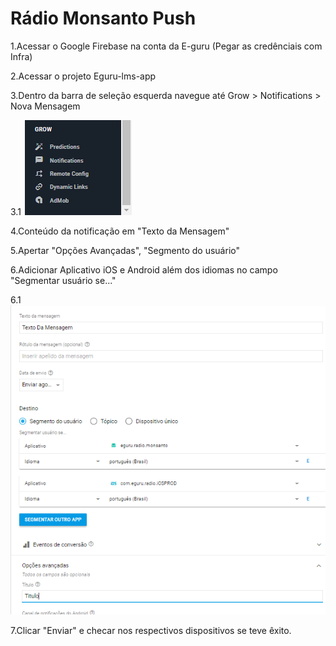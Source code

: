 <!-- TITLE: Radio Monsanto Push -->
<!-- SUBTITLE: A quick summary of Radio Monsanto Push -->

# Rádio Monsanto Push

1.Acessar o Google Firebase na conta da E-guru (Pegar as credênciais com Infra)

2.Acessar o projeto Eguru-lms-app

3.Dentro da barra de seleção esquerda navegue até Grow > Notifications > Nova Mensagem

   3.1
    ![Img 26022018 144908 0](/uploads/img-26022018-144908-0.png "Img 26022018 144908 0")
 
4.Conteúdo da notificação em "Texto da Mensagem" 

5.Apertar "Opções Avançadas", "Segmento do usuário"

6.Adicionar Aplicativo iOS e Android  além dos idiomas no campo "Segmentar usuário se..."

   6.1 
     ![Img 26022018 144719 0](/uploads/img-26022018-144719-0.png "Img 26022018 144719 0")
		
7.Clicar "Enviar" e checar nos respectivos dispositivos se teve êxito.